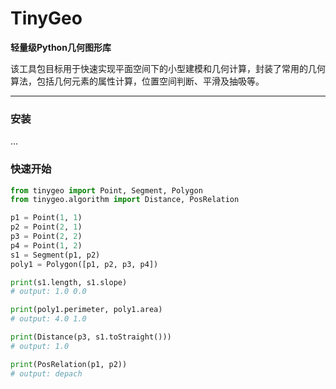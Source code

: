 # TinyGeo

**轻量级Python几何图形库**

该工具包目标用于快速实现平面空间下的小型建模和几何计算，封装了常用的几何算法，包括几何元素的属性计算，位置空间判断、平滑及抽吸等。

---

### 安装
...

### 快速开始
``` python
from tinygeo import Point, Segment, Polygon
from tinygeo.algorithm import Distance, PosRelation

p1 = Point(1, 1)
p2 = Point(2, 1)
p3 = Point(2, 2)
p4 = Point(1, 2)
s1 = Segment(p1, p2)
poly1 = Polygon([p1, p2, p3, p4])

print(s1.length, s1.slope)
# output: 1.0 0.0

print(poly1.perimeter, poly1.area)
# output: 4.0 1.0

print(Distance(p3, s1.toStraight()))
# output: 1.0

print(PosRelation(p1, p2))
# output: depach

```